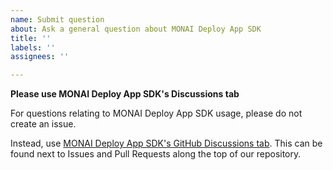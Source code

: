 ```yaml
---
name: Submit question
about: Ask a general question about MONAI Deploy App SDK
title: ''
labels: ''
assignees: ''

---
```


**Please use MONAI Deploy App SDK's Discussions tab**

For questions relating to MONAI Deploy App SDK usage, please do not create an issue.

Instead, use [MONAI Deploy App SDK's GitHub Discussions tab](https://github.com/Project-MONAI/monai-deploy-app-sdk/discussions). This can be found next to Issues and Pull Requests along the top of our repository.
